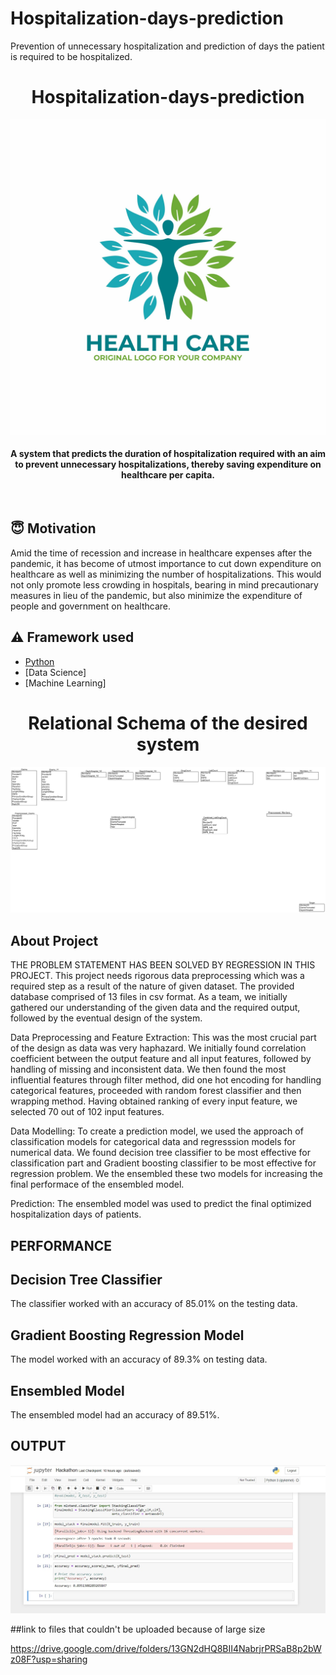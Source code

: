# Hospitalization-days-prediction
Prevention of unnecessary hospitalization and prediction of days the patient is required to be hospitalized.
<h1 align="center"> Hospitalization-days-prediction</h1>
<div align= "center"><img src="https://github.com/Navtegh/Hospitalization-Days-Prediction/blob/main/logo.jpg"/>
  <h4>A system that predicts the duration of hospitalization required with an aim to prevent unnecessary hospitalizations, thereby saving expenditure on healthcare per capita.</h4>
</div>

&nbsp;&nbsp;&nbsp;&nbsp;&nbsp;&nbsp;&nbsp;&nbsp;&nbsp;&nbsp;&nbsp;&nbsp;&nbsp;&nbsp;&nbsp;&nbsp;&nbsp;&nbsp;&nbsp;&nbsp;&nbsp;&nbsp;&nbsp;&nbsp;&nbsp;&nbsp;&nbsp;&nbsp;&nbsp;&nbsp;

## :innocent: Motivation
Amid the time of recession and increase in healthcare expenses after the pandemic, it has become of utmost importance to cut down expenditure on healthcare as well as minimizing the number of hospitalizations. This would not only promote less crowding in hospitals, bearing in mind precautionary measures in lieu of the pandemic, but also minimize the expenditure of people and government on healthcare.

## :warning: Framework used

- [Python](https://www.python.org/)
- [Data Science]
- [Machine Learning]

<!-- - [MobileNetV2](https://arxiv.org/abs/1801.04381) -->
<h1 align="center"> Relational Schema of the desired system</h1>
<div align= "center"><img src="https://github.com/stuti2403/Hospitalization-Days-Prediction/blob/main/Relational%20Schema.png"/></div>

## About Project
THE PROBLEM STATEMENT HAS BEEN SOLVED BY REGRESSION IN THIS PROJECT.
This project needs rigorous data preprocessing which was a required step as a result of the nature of given dataset. The provided database comprised of 13 files in csv format. As a team, we initially gathered our understanding of the given data and the required output, followed by the eventual design of the system.

Data Preprocessing and Feature Extraction: This was the most crucial part of the design as data was very haphazard. We initially found correlation coefficient between the output feature and all input features, followed by handling of missing and inconsistent data. We then found the most influential features through filter method, did one hot encoding for handling categorical features, proceeded with random forest classifier and then wrapping method. Having obtained ranking of every input feature, we selected 70 out of 102 input features.

Data Modelling: To create a prediction model, we used the approach of classification models for categorical data and regresssion models for numerical data. We found decision tree classifier to be most effective for classification part and Gradient boosting classifier to be most effective for regression problem. We the ensembled these two models for increasing the final performace of the ensembled model.

Prediction: The ensembled model was used to predict the final optimized hospitalization days of patients.

## PERFORMANCE

## Decision Tree Classifier
The classifier worked with an accuracy of 85.01% on the testing data.

## Gradient Boosting Regression Model
The model worked with an accuracy of 89.3% on testing data.


## Ensembled Model
The ensembled model had an accuracy of 89.51%.


## OUTPUT
![image](output.jpeg)

##link to files that couldn't be uploaded because of large size

https://drive.google.com/drive/folders/13GN2dHQ8BII4NabrjrPRSaB8p2bWz08F?usp=sharing

